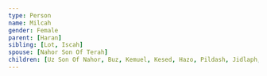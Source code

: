 ```yaml
---
type: Person
name: Milcah
gender: Female
parent: [Haran]
sibling: [Lot, Iscah]
spouse: [Nahor Son Of Terah]
children: [Uz Son Of Nahor, Buz, Kemuel, Kesed, Hazo, Pildash, Jidlaph, Bethuel]
---
```

